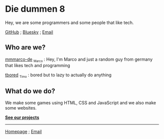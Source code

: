 # Die dummen 8

Hey, we are some programmers and some people that like tech.

[GitHub](https://github.com/Die-dummen-8) ; [Bluesky](https://bsky.app/profile/acht.mmmarco.de) ; [Email](mailto:acht@acht.mmmarco.de)

## Who are we?

[mmmarco-de](/pages/marco.html) <sub style="font-size: x-small">Marco</sub> : Hey, I'm Marco and just a random guy from germany that likes tech and programming

[tbored](/pages/timo.html) <sub style="font-size: x-small">Timo</sub> : bored but to lazy to actually do anything

## What do we do?

We make some games using HTML, CSS and JavaScript and we also make some websites.

[**See our projects**](/projects)

****
[Homepage](/) ; [Email](mailto:acht@acht.mmmarco.de)